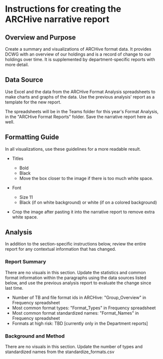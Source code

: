 # Instructions for creating the ARCHive narrative report

## Overview and Purpose

Create a summary and visualizations of ARCHive format data.
It provides DCWG with an overview of our holdings and is a record of change to our holdings over time.
It is supplemented by department-specific reports with more detail. 

## Data Source

Use Excel and the data from the ARCHive Format Analysis spreadsheets to make charts and graphs of the data. 
Use the previous analysis' report as a template for the new report.

The spreadsheets will be in the Teams folder for this year's Format Analysis, in the "ARCHive Format Reports" folder. 
Save the narrative report here as well. 

## Formatting Guide

In all visualizations, use these guidelines for a more readable result.

- Titles
   - Bold
   - Black
   - Move the box closer to the image if there is too much white space.
   
- Font
   - Size 11
   - Black (if on white background) or white (if on a colored background)

- Crop the image after pasting it into the narrative report to remove extra white space. 

## Analysis

In addition to the section-specific instructions below,
review the entire report for any contextual information that has changed.

### Report Summary

There are no visuals in this section.
Update the statistics and common format information within the paragraphs using the data sources listed below,
and use the previous analysis report to evaluate the change since last time.

- Number of TB and file format ids in ARCHive: "Group_Overview" in Frequency spreadsheet
- Most common format types: "Format_Types" in Frequency spreadsheet
- Most common format standardized names: "Format_Names" in Frequency spreadsheet
- Formats at high risk: TBD [currently only in the Department reports]

### Background and Method

There are no visuals in this section.
Update the number of types and standardized names from the standardize_formats.csv
